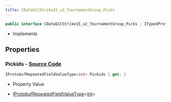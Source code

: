 ```yaml
---
title: CDataGCCStrike15_v2_TournamentGroup_Picks
---
```


```csharp
public interface CDataGCCStrike15_v2_TournamentGroup_Picks : ITypedProtobuf<CDataGCCStrike15_v2_TournamentGroup_Picks>, INativeHandle
```

- Implements

## Properties

### **Pickids** - [Source Code](https://github.com/swiftly-solution/swiftlys2/blob/main/managed/src/SwiftlyS2.Generated/Protobufs/Interfaces/CDataGCCStrike15_v2_TournamentGroup_Picks.cs#L13)

```csharp
IProtobufRepeatedFieldValueType<int> Pickids { get; }
```

- Property Value

- [IProtobufRepeatedFieldValueType](/docs/api/shared/netmessages/iprotobufrepeatedfieldvaluetype-1)<[int](https://learn.microsoft.com/dotnet/api/system.int32)>

